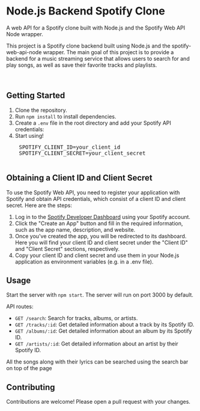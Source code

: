 
  <h1>Node.js Backend Spotify Clone</h1>
  <p>A web API for a Spotify clone built with Node.js and the Spotify Web API Node wrapper.</p>
  <p>This project is a Spotify clone backend built using Node.js and the spotify-web-api-node wrapper. The main goal of this project is to provide a backend for a music streaming service that allows users to search for and play songs, as well as save their favorite tracks and playlists.</p>
<br>
  <h2>Getting Started</h2>
  <ol>
    <li>Clone the repository.</li>
    <li>Run <code>npm install</code> to install dependencies.</li>
    <li>Create a <code>.env</code> file in the root directory and add your Spotify API credentials:</li>
    <li>Start using!</li>
  </ol>
  <pre>
    SPOTIFY_CLIENT_ID=your_client_id
    SPOTIFY_CLIENT_SECRET=your_client_secret
  </pre>
  <h2>Obtaining a Client ID and Client Secret</h2>
    <p>To use the Spotify Web API, you need to register your application with Spotify and obtain API credentials, which consist of a client ID and client secret. Here are the steps:</p>
    <ol>
      <li>Log in to the <a href="https://developer.spotify.com/dashboard/">Spotify Developer Dashboard</a> using your Spotify account.</li>
      <li>Click the "Create an App" button and fill in the required information, such as the app name, description, and website.</li>
      <li>Once you've created the app, you will be redirected to its dashboard. Here you will find your client ID and client secret under the "Client ID" and "Client Secret" sections, respectively.</li>
      <li>Copy your client ID and client secret and use them in your Node.js application as environment variables (e.g. in a .env file).</li>
    </ol>
  <h2>Usage</h2>
  <p>Start the server with <code>npm start</code>. The server will run on port 3000 by default.</p>
  <p>API routes:</p>
  <ul>
    <li><code>GET /search</code>: Search for tracks, albums, or artists.</li>
    <li><code>GET /tracks/:id</code>: Get detailed information about a track by its Spotify ID.</li>
    <li><code>GET /albums/:id</code>: Get detailed information about an album by its Spotify ID.</li>
    <li><code>GET /artists/:id</code>: Get detailed information about an artist by their Spotify ID.</li>
  </ul>
  <p>All the songs along with their lyrics can be searched using the search bar on top of the page</p>
  
  <h2>Contributing</h2>
  <p>Contributions are welcome! Please open a pull request with your changes.</p>

</body>
</html>
